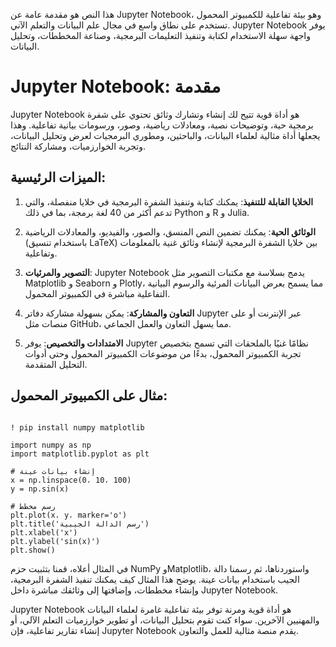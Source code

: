 هذا النص هو مقدمة عامة عن Jupyter Notebook، وهو بيئة تفاعلية للكمبيوتر المحمول تستخدم على نطاق واسع في مجال علم البيانات والتعلم الآني. Jupyter Notebook يوفر واجهة سهلة الاستخدام لكتابة وتنفيذ التعليمات البرمجية، وصناعة المخططات، وتحليل البيانات.

# Jupyter Notebook: مقدمة

Jupyter Notebook هو أداة قوية تتيح لك إنشاء وتشارك وثائق تحتوي على شفرة برمجية حية، وتوضيحات نصية، ومعادلات رياضية، وصور، ورسومات بيانية تفاعلية. وهذا يجعلها أداة مثالية لعلماء البيانات، والباحثين، ومطوري البرمجيات لعرض وتحليل البيانات، وتجربة الخوارزميات، ومشاركة النتائج.

## الميزات الرئيسية:

1. **الخلايا القابلة للتنفيذ**: يمكنك كتابة وتنفيذ الشفرة البرمجية في خلايا منفصلة، والتي تدعم أكثر من 40 لغة برمجة، بما في ذلك Python و R و Julia.

2. **الوثائق الحية**: يمكنك تضمين النص المنسق، والصور، والفيديو، والمعادلات الرياضية (باستخدام تنسيق LaTeX) بين خلايا الشفرة البرمجية لإنشاء وثائق غنية بالمعلومات وتفاعلية.

3. **التصوير والمرئيات**: Jupyter Notebook يدمج بسلاسة مع مكتبات التصوير مثل Matplotlib و Seaborn و Plotly، مما يسمح بعرض البيانات المرئية والرسوم البيانية التفاعلية مباشرة في الكمبيوتر المحمول.

4. **التعاون والمشاركة**: يمكن بسهولة مشاركة دفاتر Jupyter عبر الإنترنت أو على منصات مثل GitHub، مما يسهل التعاون والعمل الجماعي.

5. **الامتدادات والتخصيص**: يوفر Jupyter نظامًا غنيًا بالملحقات التي تسمح بتخصيص تجربة الكمبيوتر المحمول، بدءًا من موضوعات الكمبيوتر المحمول وحتى أدوات التحليل المتقدمة.

## مثال على الكمبيوتر المحمول:

```

! pip install numpy matplotlib

import numpy as np
import matplotlib.pyplot as plt

# إنشاء بيانات عينة
x = np.linspace(0، 10، 100)
y = np.sin(x)

# رسم مخطط
plt.plot(x، y، marker='o')
plt.title('رسم الدالة الجيبية')
plt.xlabel('x')
plt.ylabel('sin(x)')
plt.show()

```

في المثال أعلاه، قمنا بتثبيت حزم NumPy وMatplotlib، واستوردناها، ثم رسمنا دالة الجيب باستخدام بيانات عينة. يوضح هذا المثال كيف يمكنك تنفيذ الشفرة البرمجية، وإنشاء مخططات، وإضافتها إلى وثائقك مباشرة داخل Jupyter Notebook.

Jupyter Notebook هو أداة قوية ومرنة توفر بيئة تفاعلية غامرة لعلماء البيانات والمهنيين الآخرين. سواء كنت تقوم بتحليل البيانات، أو تطوير خوارزميات التعلم الآلي، أو إنشاء تقارير تفاعلية، فإن Jupyter Notebook يقدم منصة مثالية للعمل والتعاون.